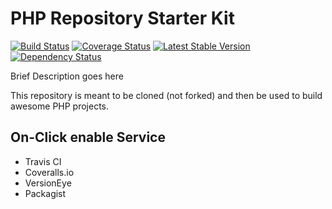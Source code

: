 # PHP Repository Starter Kit
[![Build Status](https://travis-ci.org/ChristianGaertner/PHP-Repository-Starter.png?branch=master)](https://travis-ci.org/ChristianGaertner/PHP-Repository-Starter)
[![Coverage Status](https://coveralls.io/repos/ChristianGaertner/PHP-Repository-Starter/badge.png?branch=master)](https://coveralls.io/r/ChristianGaertner/PHP-Repository-Starter?branch=master)
[![Latest Stable Version](https://poser.pugx.org/<MAINTAINER>/<PROJECT>/v/stable.png)](https://packagist.org/packages/<MAINTAINER>/<PROJECT>)
[![Dependency Status](https://www.versioneye.com/user/projects/521cbbaf632bac745a0162a5/badge.png)](https://www.versioneye.com/user/projects/521cbbaf632bac745a0162a5)

Brief Description goes here

This repository is meant to be cloned (not forked) and then be used to build awesome PHP projects.

## On-Click enable Service

- Travis CI
- Coveralls.io
- VersionEye
- Packagist
